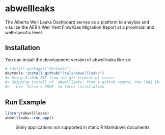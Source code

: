 
<!-- README.md is generated from README.Rmd. Please edit that file -->

# abwellleaks

<!-- badges: start -->
<!-- badges: end -->

The Alberta Well Leaks Dashboard serves as a platform to anaylsis and
visulize the AER’s Well Vent Flow/Gas Migration Report at a provincial
and well-specific level.

## Installation

You can install the development version of abwellleaks like so:

``` r
# install.packages("devtools")
devtools::install_github("ltals/abwellleaks")
#> Using GitHub PAT from the git credential store.
#> Skipping install of 'abwellleaks' from a github remote, the SHA1 (b7457f62) has not changed since last install.
#>   Use `force = TRUE` to force installation
```

## Run Example

``` r
library(abwellleaks)
abwellleaks::run_app()
```

<div style="width: 100% ; height: 400px ; text-align: center; box-sizing: border-box; -moz-box-sizing: border-box; -webkit-box-sizing: border-box;" class="muted well">Shiny applications not supported in static R Markdown documents</div>
